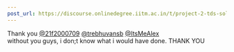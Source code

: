 ```yaml
---
post_url: https://discourse.onlinedegree.iitm.ac.in/t/project-2-tds-solver-discussion-thread/169029/286
---
```

Thank you [@21f2000709](/u/21f2000709) [@trebhuvansb](/u/trebhuvansb) [@ItsMeAlex](/u/itsmealex)  
without you guys, i don;t know what i would have done. THANK YOU